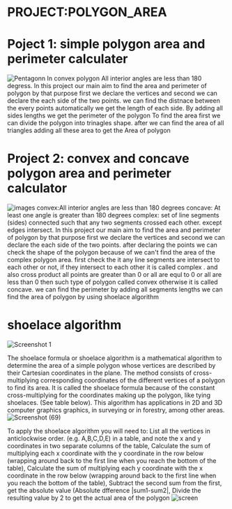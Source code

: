 # PROJECT:POLYGON_AREA
# Poject 1: simple polygon area and perimeter calculater
![Pentagonn](https://user-images.githubusercontent.com/99794453/182675547-2198e4d6-9cdb-429b-b75d-c39671f67166.jpg)
In convex polygon All interior angles are  less than 180 degress. 
In this project our main aim to find the area and perimeter of polygon by that purpose first we declare the vertices 
and second we can declare the each side of the two points. we can find the distnace between the every points automatically we get the length of each side.
By adding all sides lengths we get the perimeter of the polygon 
To find the area first we can divide the polygon into trinagles shape. after we can find the area of all triangles adding all these area to get the Area of polygon
# Project 2: convex and concave polygon area and perimeter calculator
![images](https://user-images.githubusercontent.com/99794453/182679801-c11e434d-f2cf-4bd9-bc12-d29a4d4ac927.png)
convex:All interior angles are less than 180 degrees
concave: At least one angle is greater than 180 degrees
complex: set of line segments (sides) connected such that any two segments crossed each other. except edges intersect.
In this project our main aim to find the area and perimeter of polygon by that purpose first we declare the vertices 
and second we can declare the each side of the two points. after declaring the points we can check the shape of the polygon 
because of we can't find the area of the complex polygon area.
first check the it any line segments are intersect to each other or not, if they intersect to each other it is called complex . and also  cross product all points are greater than 0
or all are equl to 0 or all are less than 0 then such type of polygon called convex otherwise it is called concave.
we can find the perimeter by adding all segments lengths
we can find the area of polygon by using shoelace algorithm
# shoelace algorithm
![Screenshot 1](https://user-images.githubusercontent.com/99794453/182764243-f46cdb10-053a-459e-aef1-9381189cdded.png)

The shoelace formula or shoelace algorithm is a mathematical algorithm to determine the area of a simple polygon whose vertices are described by their Cartesian coordinates in the plane.
The method consists of cross-multiplying corresponding coordinates of the different vertices of a polygon to find its area. It is called the shoelace formula because of the constant cross-multiplying for the coordinates making up the polygon, like tying shoelaces. (See table below). This algorithm has applications in 2D and 3D computer graphics graphics, in surveying or in forestry, among other areas.
![Screenshot (69)](https://user-images.githubusercontent.com/99794453/182764281-2b2456b5-e5b2-4091-9a62-3b4faa89214a.png)

To apply the shoelace algorithm you will need to:
List all the vertices in anticlockwise order. (e.g. A,B,C,D,E) in a table, and note the x and y coordinates in two separate columns of the table,
Calculate the sum of multiplying each x coordinate with the y coordinate in the row below (wrapping around back to the first line when you reach the bottom of the table),
Calculate the sum of multiplying each y coordinate with the x coordinate in the row below (wrapping around back to the first line when you reach the bottom of the table),
Subtract the second sum from the first, get the absolute value (Absolute dfference |sum1-sum2|,
Divide the resulting value by 2 to get the actual area of the polygon
![screen](https://user-images.githubusercontent.com/99794453/182765098-1976d57c-e015-4d5b-8932-14f090433d63.png)
